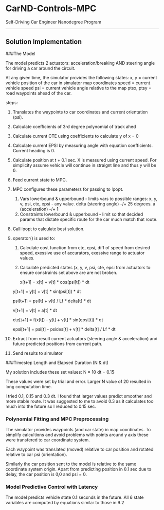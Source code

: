 # CarND-Controls-MPC
Self-Driving Car Engineer Nanodegree Program

---

## Solution Implementation

###The Model

The model predicts 2 actuators: acceleration/breaking AND steering angle for driving a car around the circuit.

At any given time, the simulator provides the following states:
x, y = current vehicle position of the car in simulator map coordinates
speed = current vehicle  speed
psi = current vehicle  angle relative to the map
ptsx, ptsy = road waypoints ahead of the car.


steps:

1. Translates the waypoints to car coordinates and current orientation (psi).
2. Calculate coefficients of 3rd degree polynomial of track ahed
3. Calculate current CTE using coefficients to calculate y of x = 0
4. Calculate current EPSI by measuring angle with equation coefficients. Current heading is 0.
5. Calculate position at t + 0.1 sec.  X is measured using current speed. For simplicity assume vehicle will continue in straignt line and thus y will be 0.
6. Feed current state to MPC.
7. MPC configures these parameters for passing to Ipopt.
	1. Vars lowerbound & upperbound - limits vars to possible ranges: x, y, v, psi, cte, epsi - any value. delta (steering angle) -/+ 25 degrees. a (acceleration) -/+ 1
	2. Constraints lowerbound & upperbound - limit so that decided params that dictate specific route for the car much match that route.
8. Call ipopt to calculate best solution.  
9. operator() is used to:
	1. Calculate cost function from cte, epsi, diff of speed from desired speed, exessive use of accurators, exessive range to actuator values.
	2. Calculate predicted states (x, y, v, psi, cte, epsi from actuators to ensure constraints set above are are not broken.
	
	   x[t+1] = x[t] + v[t] * cos(psi[t]) * dt
	   
      y[t+1] = y[t] + v[t] * sin(psi[t]) * dt
      
      psi[t+1] = psi[t] + v[t] / Lf * delta[t] * dt
      
      v[t+1] = v[t] + a[t] * dt
      
      cte[t+1] = f(x[t]) - y[t] + v[t] * sin(epsi[t]) * dt
      
      epsi[t+1] = psi[t] - psides[t] + v[t] * delta[t] / Lf * dt

10. Extract from result current actuators (steering angle & acceleration) and future predicted positions from current path.
11. Send results to simulator

###Timestep Length and Elapsed Duration (N & dt)

My solution includes these set values:
N = 10
dt = 0.15

These values were set by trial and error.  Larger N value of 20 resulted in long computation time.

I tried 0.1, 0.15 and 0.3 dt.  I found that larger values predict smoother and more stable route.  It was suggested to me to avoid 0.3 as it calculates too much into the future so I reduced to 0.15 sec.

### Polynomial Fitting and MPC Preprocessing

The simulator provides waypoints (and car state) in map coordinates.  To simplify calcultions and avoid problems with points around y axis these were transfered to car coordinate system.

Each waypoint was translated (moved) relative to car position and rotated relative to car psi (orientation).

Similarly the car position sent to the model is relative to the same coordinate system origin.  Apart from predicting position in 0.1 sec due to delay, the car position is 0,0 and psi = 0.


### Model Predictive Control with Latency

The model predicts vehicle state 0.1 seconds in the future.  All 6 state variables are computed by equations similar to those in 9.2


